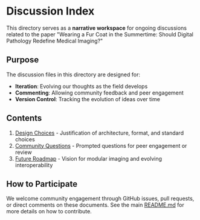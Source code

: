 # Discussion Index

This directory serves as a **narrative workspace** for ongoing discussions related to the paper "Wearing a Fur Coat in the Summertime: Should Digital Pathology Redefine Medical Imaging?"

## Purpose

The discussion files in this directory are designed for:

- **Iteration**: Evolving our thoughts as the field develops
- **Commenting**: Allowing community feedback and peer engagement
- **Version Control**: Tracking the evolution of ideas over time

## Contents

1. [Design Choices](design-choices.md) - Justification of architecture, format, and standard choices
2. [Community Questions](community-questions.md) - Prompted questions for peer engagement or review
3. [Future Roadmap](future-roadmap.md) - Vision for modular imaging and evolving interoperability

## How to Participate

We welcome community engagement through GitHub issues, pull requests, or direct comments on these documents. See the main [README.md](../README.md) for more details on how to contribute.
